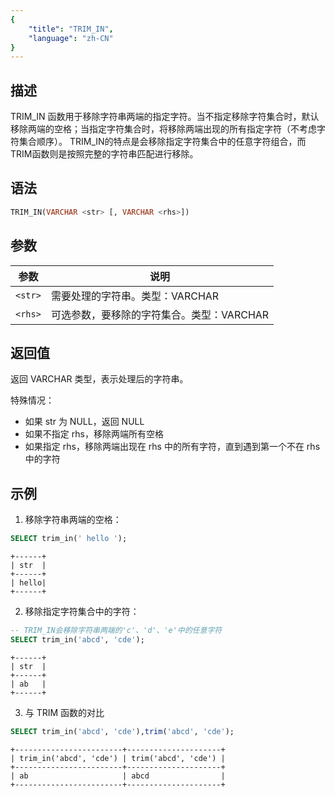 ```yaml
---
{
    "title": "TRIM_IN",
    "language": "zh-CN"
}
---
```


<!-- 
Licensed to the Apache Software Foundation (ASF) under one
or more contributor license agreements.  See the NOTICE file
distributed with this work for additional information
regarding copyright ownership.  The ASF licenses this file
to you under the Apache License, Version 2.0 (the
"License"); you may not use this file except in compliance
with the License.  You may obtain a copy of the License at

  http://www.apache.org/licenses/LICENSE-2.0

Unless required by applicable law or agreed to in writing,
software distributed under the License is distributed on an
"AS IS" BASIS, WITHOUT WARRANTIES OR CONDITIONS OF ANY
KIND, either express or implied.  See the License for the
specific language governing permissions and limitations
under the License.
-->


## 描述

TRIM_IN 函数用于移除字符串两端的指定字符。当不指定移除字符集合时，默认移除两端的空格；当指定字符集合时，将移除两端出现的所有指定字符（不考虑字符集合顺序）。
TRIM_IN的特点是会移除指定字符集合中的任意字符组合，而TRIM函数则是按照完整的字符串匹配进行移除。

## 语法

```sql
TRIM_IN(VARCHAR <str> [, VARCHAR <rhs>])
```

## 参数
| 参数 | 说明                                      |
| ---- | ----------------------------------------- |
| `<str>` | 需要处理的字符串。类型：VARCHAR           |
| `<rhs>` | 可选参数，要移除的字符集合。类型：VARCHAR |

## 返回值

返回 VARCHAR 类型，表示处理后的字符串。

特殊情况：
- 如果 str 为 NULL，返回 NULL
- 如果不指定 rhs，移除两端所有空格
- 如果指定 rhs，移除两端出现在 rhs 中的所有字符，直到遇到第一个不在 rhs 中的字符

## 示例

1. 移除字符串两端的空格：
```sql
SELECT trim_in(' hello ');
```
```text
+------+
| str  |
+------+
| hello|
+------+
```

2. 移除指定字符集合中的字符：
```sql
-- TRIM_IN会移除字符串两端的'c'、'd'、'e'中的任意字符
SELECT trim_in('abcd', 'cde');
```
```text
+------+
| str  |
+------+
| ab   |
+------+
```

3. 与 TRIM 函数的对比
```sql
SELECT trim_in('abcd', 'cde'),trim('abcd', 'cde');
```
```text
+------------------------+---------------------+
| trim_in('abcd', 'cde') | trim('abcd', 'cde') |
+------------------------+---------------------+
| ab                     | abcd                |
+------------------------+---------------------+
```